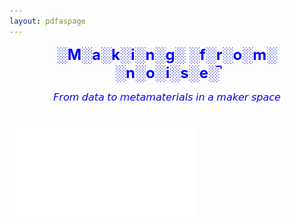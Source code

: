 ```yaml
---
layout: pdfaspage
---
```


**<font face color="blue" size="5"><center>░M░a░k░i░n░g░ ░f░r░o░m░ ░n░o░i░s░e░̚</center></font>**
<center><font size="3" color="blue">𝘍𝘳𝘰𝘮 𝘥𝘢𝘵𝘢 𝘵𝘰 𝘮𝘦𝘵𝘢𝘮𝘢𝘵𝘦𝘳𝘪𝘢𝘭𝘴 𝘪𝘯 𝘢 𝘮𝘢𝘬𝘦𝘳 𝘴𝘱𝘢𝘤𝘦</font></center>
<br>

![](assets/mfnintro.pdf)
